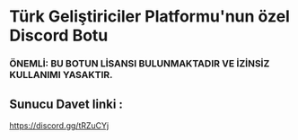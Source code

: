 # Türk Geliştiriciler Platformu'nun özel Discord Botu

### ÖNEMLİ: BU BOTUN LİSANSI BULUNMAKTADIR VE İZİNSİZ KULLANIMI YASAKTIR.

## Sunucu Davet linki :
https://discord.gg/tRZuCYj
